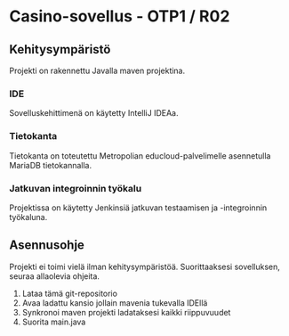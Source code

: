 # Casino-sovellus - OTP1 / R02

## Kehitysympäristö
Projekti on rakennettu Javalla maven projektina.
### IDE
Sovelluskehittimenä on käytetty IntelliJ IDEAa.

### Tietokanta
Tietokanta on toteutettu Metropolian educloud-palvelimelle asennetulla MariaDB tietokannalla.

### Jatkuvan integroinnin työkalu
Projektissa on käytetty Jenkinsiä jatkuvan testaamisen ja -integroinnin työkaluna. 

## Asennusohje
Projekti ei toimi vielä ilman kehitysympäristöä. Suorittaaksesi sovelluksen, seuraa allaolevia ohjeita.

1. Lataa tämä git-repositorio
2. Avaa ladattu kansio jollain mavenia tukevalla IDEllä
3. Synkronoi maven projekti ladataksesi kaikki riippuvuudet
4. Suorita main.java 
